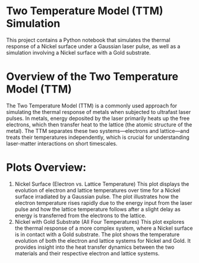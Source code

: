 # Two Temperature Model (TTM) Simulation
This project contains a Python notebook that simulates the thermal response of a Nickel surface under a Gaussian laser pulse, as well as a simulation involving a Nickel surface with a Gold substrate.


# Overview of the Two Temperature Model (TTM)
The Two Temperature Model (TTM) is a commonly used approach for simulating the thermal response of metals when subjected to ultrafast laser pulses. In metals, energy deposited by the laser primarily heats up the free electrons, which then transfer heat to the lattice (the atomic structure of the metal). The TTM separates these two systems—electrons and lattice—and treats their temperatures independently, which is crucial for understanding laser-matter interactions on short timescales.


# Plots Overview:

1. Nickel Surface (Electron vs. Lattice Temperature)
This plot displays the evolution of electron and lattice temperatures over time for a Nickel surface irradiated by a Gaussian pulse.
The plot illustrates how the electron temperature rises rapidly due to the energy input from the laser pulse and how the lattice temperature follows after a slight delay as energy is transferred from the electrons to the lattice.
2. Nickel with Gold Substrate (All Four Temperatures)
This plot explores the thermal response of a more complex system, where a Nickel surface is in contact with a Gold substrate.
The plot shows the temperature evolution of both the electron and lattice systems for Nickel and Gold. It provides insight into the heat transfer dynamics between the two materials and their respective electron and lattice systems.
